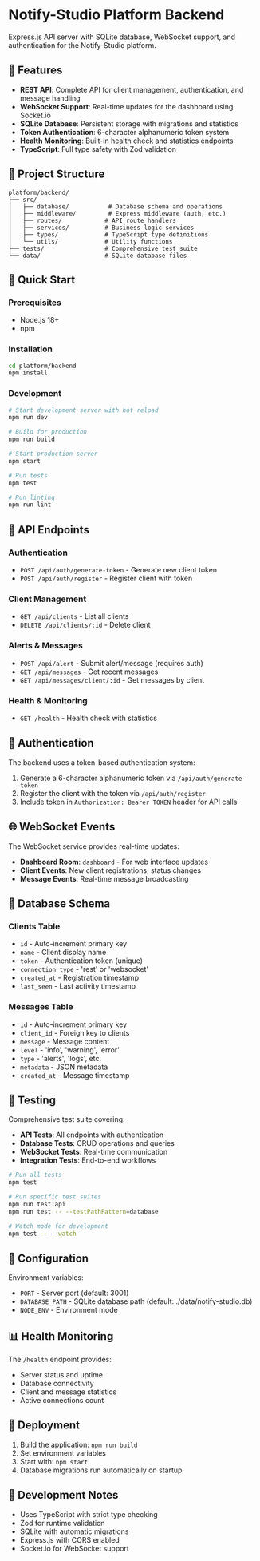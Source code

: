 # Notify-Studio Platform Backend

Express.js API server with SQLite database, WebSocket support, and authentication for the Notify-Studio platform.

## 🚀 Features

- **REST API**: Complete API for client management, authentication, and message handling
- **WebSocket Support**: Real-time updates for the dashboard using Socket.io
- **SQLite Database**: Persistent storage with migrations and statistics
- **Token Authentication**: 6-character alphanumeric token system
- **Health Monitoring**: Built-in health check and statistics endpoints
- **TypeScript**: Full type safety with Zod validation

## 📁 Project Structure

```
platform/backend/
├── src/
│   ├── database/           # Database schema and operations
│   ├── middleware/         # Express middleware (auth, etc.)
│   ├── routes/            # API route handlers
│   ├── services/          # Business logic services
│   ├── types/             # TypeScript type definitions
│   └── utils/             # Utility functions
├── tests/                 # Comprehensive test suite
└── data/                  # SQLite database files
```

## 🏁 Quick Start

### Prerequisites

- Node.js 18+
- npm

### Installation

```bash
cd platform/backend
npm install
```

### Development

```bash
# Start development server with hot reload
npm run dev

# Build for production
npm run build

# Start production server
npm start

# Run tests
npm test

# Run linting
npm run lint
```

## 🔌 API Endpoints

### Authentication

- `POST /api/auth/generate-token` - Generate new client token
- `POST /api/auth/register` - Register client with token

### Client Management

- `GET /api/clients` - List all clients
- `DELETE /api/clients/:id` - Delete client

### Alerts & Messages

- `POST /api/alert` - Submit alert/message (requires auth)
- `GET /api/messages` - Get recent messages
- `GET /api/messages/client/:id` - Get messages by client

### Health & Monitoring

- `GET /health` - Health check with statistics

## 🔐 Authentication

The backend uses a token-based authentication system:

1. Generate a 6-character alphanumeric token via `/api/auth/generate-token`
2. Register the client with the token via `/api/auth/register`
3. Include token in `Authorization: Bearer TOKEN` header for API calls

## 🌐 WebSocket Events

The WebSocket service provides real-time updates:

- **Dashboard Room**: `dashboard` - For web interface updates
- **Client Events**: New client registrations, status changes
- **Message Events**: Real-time message broadcasting

## 💾 Database Schema

### Clients Table
- `id` - Auto-increment primary key
- `name` - Client display name
- `token` - Authentication token (unique)
- `connection_type` - 'rest' or 'websocket'
- `created_at` - Registration timestamp
- `last_seen` - Last activity timestamp

### Messages Table
- `id` - Auto-increment primary key
- `client_id` - Foreign key to clients
- `message` - Message content
- `level` - 'info', 'warning', 'error'
- `type` - 'alerts', 'logs', etc.
- `metadata` - JSON metadata
- `created_at` - Message timestamp

## 🧪 Testing

Comprehensive test suite covering:

- **API Tests**: All endpoints with authentication
- **Database Tests**: CRUD operations and queries
- **WebSocket Tests**: Real-time communication
- **Integration Tests**: End-to-end workflows

```bash
# Run all tests
npm test

# Run specific test suites
npm run test:api
npm run test -- --testPathPattern=database

# Watch mode for development
npm test -- --watch
```

## 🔧 Configuration

Environment variables:

- `PORT` - Server port (default: 3001)
- `DATABASE_PATH` - SQLite database path (default: ./data/notify-studio.db)
- `NODE_ENV` - Environment mode

## 📊 Health Monitoring

The `/health` endpoint provides:

- Server status and uptime
- Database connectivity
- Client and message statistics
- Active connections count

## 🚀 Deployment

1. Build the application: `npm run build`
2. Set environment variables
3. Start with: `npm start`
4. Database migrations run automatically on startup

## 📝 Development Notes

- Uses TypeScript with strict type checking
- Zod for runtime validation
- SQLite with automatic migrations
- Express.js with CORS enabled
- Socket.io for WebSocket support